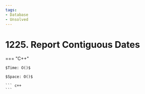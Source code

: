 ```yaml
---
tags:
- Database
- Unsolved
---
```



# 1225. Report Contiguous Dates

=== "C++"

    $Time: O()$

    $Space: O()$

    ``` c++
    ```